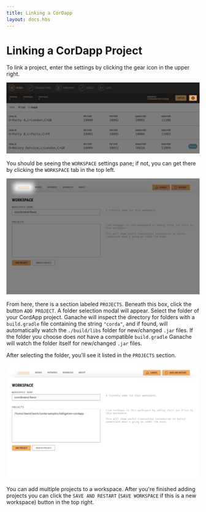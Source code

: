 ```yaml
---
title: Linking a CorDapp
layout: docs.hbs
---
```

# Linking a CorDapp Project

To link a project, enter the settings by clicking the gear icon in the upper right.

![Settings Icon](/img/docs/ganache/corda/corda-settings-icon.png)

You should be seeing the `WORKSPACE` settings pane; if not, you can get there by clicking the `WORKSPACE` tab in the top left.

![Workspaces Settings Pane Tab](/img/docs/ganache/corda/corda-workspaces-pane-tab.png)

From here, there is a section labeled `PROJECTS`. Beneath this box, click the button `ADD PROJECT`. A folder selection modal will appear. Select the folder of your CordApp project. Ganache will inspect the directory for folders with a `build.gradle` file containing the string `"corda"`, and if found, will automatically watch the `./build/libs` folder for new/changed `.jar` files. If the folder you choose does _not_ have a compatible `build.gradle` Ganache will watch the folder itself for new/changed `.jar` files.

After selecting the folder, you'll see it listed in the `PROJECTS` section.

![Project Listed](/img/docs/ganache/corda/corda-project-listed.png)

You can add multiple projects to a workspace. After you're finished adding projects you can click the `SAVE AND RESTART` (`SAVE WORKSPACE` if this is a new workspace) button in the top right.
